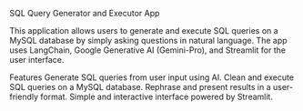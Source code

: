 SQL Query Generator and Executor App


This application allows users to generate and execute SQL queries on a MySQL database by simply asking questions in natural language. The app uses LangChain, Google Generative AI (Gemini-Pro), and Streamlit for the user interface.

Features
Generate SQL queries from user input using AI.
Clean and execute SQL queries on a MySQL database.
Rephrase and present results in a user-friendly format.
Simple and interactive interface powered by Streamlit. 
